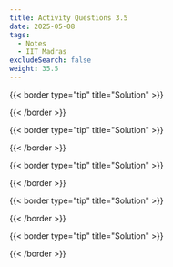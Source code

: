 ```yaml
---
title: Activity Questions 3.5
date: 2025-05-08
tags:
  - Notes 
  - IIT Madras
excludeSearch: false
weight: 35.5
---
```



{{< border type="tip" title="Solution" >}}

{{< /border >}}

{{< border type="tip" title="Solution" >}}

{{< /border >}}

{{< border type="tip" title="Solution" >}}

{{< /border >}}

{{< border type="tip" title="Solution" >}}

{{< /border >}}

{{< border type="tip" title="Solution" >}}

{{< /border >}}